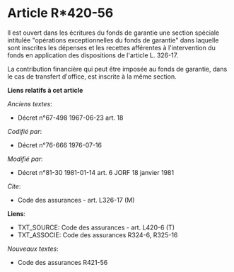 # Article R*420-56

Il est ouvert dans les écritures du fonds de garantie une section spéciale intitulée "opérations exceptionnelles du fonds de
garantie" dans laquelle sont inscrites les dépenses et les recettes afférentes à l'intervention du fonds en application des
dispositions de l'article L. 326-17.

La contribution financière qui peut être imposée au fonds de garantie, dans le cas de transfert d'office, est inscrite à la
même section.

**Liens relatifs à cet article**

_Anciens textes_:

  - Décret n°67-498 1967-06-23 art. 18

_Codifié par_:

  - Décret n°76-666 1976-07-16

_Modifié par_:

  - Décret n°81-30 1981-01-14 art. 6 JORF 18 janvier 1981

_Cite_:

  - Code des assurances - art. L326-17 (M)

**Liens**:

  - TXT_SOURCE: Code des assurances - art. L420-6 (T)
  - TXT_ASSOCIE: Code des assurances R324-6, R325-16

_Nouveaux textes_:

  - Code des assurances R421-56
